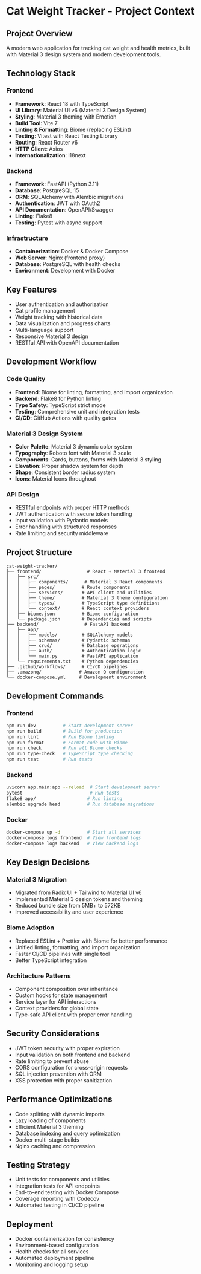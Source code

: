 # Cat Weight Tracker - Project Context

## Project Overview
A modern web application for tracking cat weight and health metrics, built with Material 3 design system and modern development tools.

## Technology Stack

### Frontend
- **Framework**: React 18 with TypeScript
- **UI Library**: Material UI v6 (Material 3 Design System)
- **Styling**: Material 3 theming with Emotion
- **Build Tool**: Vite 7
- **Linting & Formatting**: Biome (replacing ESLint)
- **Testing**: Vitest with React Testing Library
- **Routing**: React Router v6
- **HTTP Client**: Axios
- **Internationalization**: i18next

### Backend
- **Framework**: FastAPI (Python 3.11)
- **Database**: PostgreSQL 15
- **ORM**: SQLAlchemy with Alembic migrations
- **Authentication**: JWT with OAuth2
- **API Documentation**: OpenAPI/Swagger
- **Linting**: Flake8
- **Testing**: Pytest with async support

### Infrastructure
- **Containerization**: Docker & Docker Compose
- **Web Server**: Nginx (frontend proxy)
- **Database**: PostgreSQL with health checks
- **Environment**: Development with Docker

## Key Features
- User authentication and authorization
- Cat profile management
- Weight tracking with historical data
- Data visualization and progress charts
- Multi-language support
- Responsive Material 3 design
- RESTful API with OpenAPI documentation

## Development Workflow

### Code Quality
- **Frontend**: Biome for linting, formatting, and import organization
- **Backend**: Flake8 for Python linting
- **Type Safety**: TypeScript strict mode
- **Testing**: Comprehensive unit and integration tests
- **CI/CD**: GitHub Actions with quality gates

### Material 3 Design System
- **Color Palette**: Material 3 dynamic color system
- **Typography**: Roboto font with Material 3 scale
- **Components**: Cards, buttons, forms with Material 3 styling
- **Elevation**: Proper shadow system for depth
- **Shape**: Consistent border radius system
- **Icons**: Material Icons throughout

### API Design
- RESTful endpoints with proper HTTP methods
- JWT authentication with secure token handling
- Input validation with Pydantic models
- Error handling with structured responses
- Rate limiting and security middleware

## Project Structure

```
cat-weight-tracker/
├── frontend/                 # React + Material 3 frontend
│   ├── src/
│   │   ├── components/      # Material 3 React components
│   │   ├── pages/          # Route components
│   │   ├── services/       # API client and utilities
│   │   ├── theme/          # Material 3 theme configuration
│   │   ├── types/          # TypeScript type definitions
│   │   └── context/        # React context providers
│   ├── biome.json          # Biome configuration
│   └── package.json        # Dependencies and scripts
├── backend/                 # FastAPI backend
│   ├── app/
│   │   ├── models/         # SQLAlchemy models
│   │   ├── schemas/        # Pydantic schemas
│   │   ├── crud/           # Database operations
│   │   ├── auth/           # Authentication logic
│   │   └── main.py         # FastAPI application
│   └── requirements.txt    # Python dependencies
├── .github/workflows/      # CI/CD pipelines
├── .amazonq/              # Amazon Q configuration
└── docker-compose.yml     # Development environment
```

## Development Commands

### Frontend
```bash
npm run dev          # Start development server
npm run build        # Build for production
npm run lint         # Run Biome linting
npm run format       # Format code with Biome
npm run check        # Run all Biome checks
npm run type-check   # TypeScript type checking
npm run test         # Run tests
```

### Backend
```bash
uvicorn app.main:app --reload  # Start development server
pytest                         # Run tests
flake8 app/                   # Run linting
alembic upgrade head          # Run database migrations
```

### Docker
```bash
docker-compose up -d          # Start all services
docker-compose logs frontend  # View frontend logs
docker-compose logs backend   # View backend logs
```

## Key Design Decisions

### Material 3 Migration
- Migrated from Radix UI + Tailwind to Material UI v6
- Implemented Material 3 design tokens and theming
- Reduced bundle size from 5MB+ to 572KB
- Improved accessibility and user experience

### Biome Adoption
- Replaced ESLint + Prettier with Biome for better performance
- Unified linting, formatting, and import organization
- Faster CI/CD pipelines with single tool
- Better TypeScript integration

### Architecture Patterns
- Component composition over inheritance
- Custom hooks for state management
- Service layer for API interactions
- Context providers for global state
- Type-safe API client with proper error handling

## Security Considerations
- JWT token security with proper expiration
- Input validation on both frontend and backend
- Rate limiting to prevent abuse
- CORS configuration for cross-origin requests
- SQL injection prevention with ORM
- XSS protection with proper sanitization

## Performance Optimizations
- Code splitting with dynamic imports
- Lazy loading of components
- Efficient Material 3 theming
- Database indexing and query optimization
- Docker multi-stage builds
- Nginx caching and compression

## Testing Strategy
- Unit tests for components and utilities
- Integration tests for API endpoints
- End-to-end testing with Docker Compose
- Coverage reporting with Codecov
- Automated testing in CI/CD pipeline

## Deployment
- Docker containerization for consistency
- Environment-based configuration
- Health checks for all services
- Automated deployment pipeline
- Monitoring and logging setup
